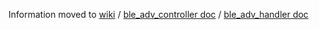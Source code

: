 Information moved to [wiki](../../wiki/Developer-Guide) / [ble_adv_controller doc](README.md) /  [ble_adv_handler doc](../ble_adv_handler/README.md)

